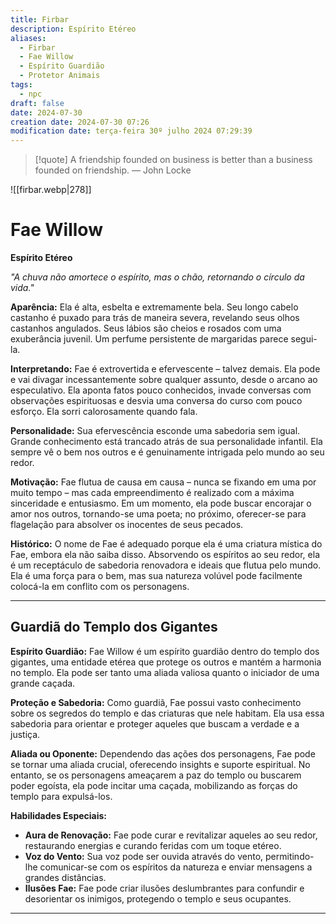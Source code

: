 ```yaml
---
title: Firbar
description: Espírito Etéreo
aliases:
  - Firbar
  - Fae Willow
  - Espírito Guardião
  - Protetor Animais
tags:
  - npc
draft: false
date: 2024-07-30
creation date: 2024-07-30 07:26
modification date: terça-feira 30º julho 2024 07:29:39
---
```


> [!quote] A friendship founded on business is better than a business founded on friendship.
> — John Locke


![[firbar.webp|278]]


# Fae Willow
**Espírito Etéreo**

*"A chuva não amortece o espírito, mas o chão, retornando o círculo da vida."*

**Aparência:** Ela é alta, esbelta e extremamente bela. Seu longo cabelo castanho é puxado para trás de maneira severa, revelando seus olhos castanhos angulados. Seus lábios são cheios e rosados com uma exuberância juvenil. Um perfume persistente de margaridas parece segui-la.

**Interpretando:** Fae é extrovertida e efervescente – talvez demais. Ela pode e vai divagar incessantemente sobre qualquer assunto, desde o arcano ao especulativo. Ela aponta fatos pouco conhecidos, invade conversas com observações espirituosas e desvia uma conversa do curso com pouco esforço. Ela sorri calorosamente quando fala.

**Personalidade:** Sua efervescência esconde uma sabedoria sem igual. Grande conhecimento está trancado atrás de sua personalidade infantil. Ela sempre vê o bem nos outros e é genuinamente intrigada pelo mundo ao seu redor.

**Motivação:** Fae flutua de causa em causa – nunca se fixando em uma por muito tempo – mas cada empreendimento é realizado com a máxima sinceridade e entusiasmo. Em um momento, ela pode buscar encorajar o amor nos outros, tornando-se uma poeta; no próximo, oferecer-se para flagelação para absolver os inocentes de seus pecados.

**Histórico:** O nome de Fae é adequado porque ela é uma criatura mística do Fae, embora ela não saiba disso. Absorvendo os espíritos ao seu redor, ela é um receptáculo de sabedoria renovadora e ideais que flutua pelo mundo. Ela é uma força para o bem, mas sua natureza volúvel pode facilmente colocá-la em conflito com os personagens.


- - -

## Guardiã do Templo dos Gigantes

**Espírito Guardião:** Fae Willow é um espírito guardião dentro do templo dos gigantes, uma entidade etérea que protege os outros e mantém a harmonia no templo. Ela pode ser tanto uma aliada valiosa quanto o iniciador de uma grande caçada.

**Proteção e Sabedoria:** Como guardiã, Fae possui vasto conhecimento sobre os segredos do templo e das criaturas que nele habitam. Ela usa essa sabedoria para orientar e proteger aqueles que buscam a verdade e a justiça.

**Aliada ou Oponente:** Dependendo das ações dos personagens, Fae pode se tornar uma aliada crucial, oferecendo insights e suporte espiritual. No entanto, se os personagens ameaçarem a paz do templo ou buscarem poder egoísta, ela pode incitar uma caçada, mobilizando as forças do templo para expulsá-los.

**Habilidades Especiais:**
- **Aura de Renovação:** Fae pode curar e revitalizar aqueles ao seu redor, restaurando energias e curando feridas com um toque etéreo.
- **Voz do Vento:** Sua voz pode ser ouvida através do vento, permitindo-lhe comunicar-se com os espíritos da natureza e enviar mensagens a grandes distâncias.
- **Ilusões Fae:** Fae pode criar ilusões deslumbrantes para confundir e desorientar os inimigos, protegendo o templo e seus ocupantes.

---
